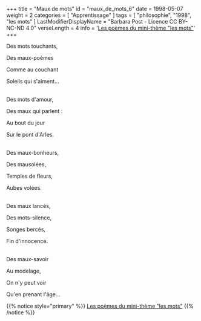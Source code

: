 +++
title = "Maux de mots"
id = "maux_de_mots_6"
date = 1998-05-07
weight = 2
categories = [ "Apprentissage" ]
tags = [ "philosophie", "1998", "les mots" ]
LastModifierDisplayName = "Barbara Post - Licence CC BY-NC-ND 4.0"
verseLength = 4
info = '[Les poèmes du mini-thème "les mots"](/tags/les-mots)'
+++

Des mots touchants,

Des maux-poèmes

Comme au couchant

Soleils qui s'aiment...

 \
Des mots d'amour,

Des maux qui parlent :

Au bout du jour

Sur le pont d'Arles.

 \
Des maux-bonheurs,

Des mausolées,

Temples de fleurs,

Aubes volées.

 \
Des maux lancés,

Des mots-silence,

Songes bercés,

Fin d'innocence.

 \
Des maux-savoir

Au modelage,

On n'y peut voir

Qu'en prenant l'âge...

{{% notice style="primary" %}}
[Les poèmes du mini-thème "les mots"](/tags/les-mots)
{{% /notice %}}
